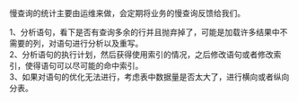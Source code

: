 

慢查询的统计主要由运维来做，会定期将业务的慢查询反馈给我们。  

1、分析语句，看下是否有查询多余的行并且抛弃掉了，可能是加载许多结果中不需要的列，对语句进行分析以及重写。  
2、分析语句的执行计划，然后获得使用索引的情况，之后修改语句或者修改索引，使得语句可以尽可能的命中索引。  
3、如果对语句的优化无法进行，考虑表中数据量是否太大了，进行横向或者纵向分表。